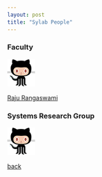 ```yaml
---
layout: post
title: "Sylab People"
---
```


### Faculty

![Image](/images/octocat.png)

[Raju Rangaswami](https://users.cs.fiu.edu/~raju/WWW/) 

### Systems Research Group

![Image](/images/octocat.png)

[back](/)
